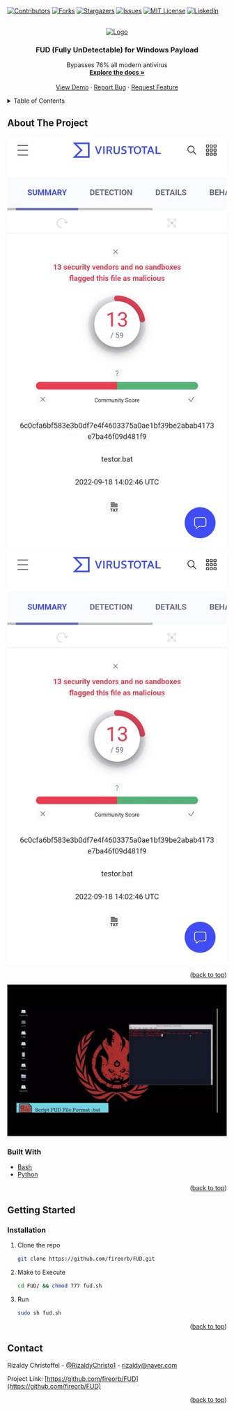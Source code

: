 <div id="top"></div>
<!--
*** Thanks for checking out the Best-README-Template. If you have a suggestion
*** that would make this better, please fork the repo and create a pull request
*** or simply open an issue with the tag "enhancement".
*** Don't forget to give the project a star!
*** Thanks again! Now go create something AMAZING! :D
-->



<!-- PROJECT SHIELDS -->
<!--
*** I'm using markdown "reference style" links for readability.
*** Reference links are enclosed in brackets [ ] instead of parentheses ( ).
*** See the bottom of this document for the declaration of the reference variables
*** for contributors-url, forks-url, etc. This is an optional, concise syntax you may use.
*** https://www.markdownguide.org/basic-syntax/#reference-style-links
-->
[![Contributors][contributors-shield]][contributors-url]
[![Forks][forks-shield]][forks-url]
[![Stargazers][stars-shield]][stars-url]
[![Issues][issues-shield]][issues-url]
[![MIT License][license-shield]][license-url]
[![LinkedIn][linkedin-shield]][linkedin-url]



<!-- PROJECT LOGO -->
<br />
<div align="center">
  <a href="https://github.com/fireorb/FUD">
    <img src="https://macrosec.tech/wp-content/uploads/2020/09/malware-e1600605684610.jpg" alt="Logo" width="80" height="80">
  </a>

<h3 align="center">FUD (Fully UnDetectable) for Windows Payload</h3>

  <p align="center">
    Bypasses 76% all modern antivirus 
    <br />
    <a href="https://github.com/fireorb/FUD"><strong>Explore the docs »</strong></a>
    <br />
    <br />
    <a href="https://github.com/fireorb/FUD">View Demo</a>
    ·
    <a href="https://github.com/fireorb/FUD/issues">Report Bug</a>
    ·
    <a href="https://github.com/fireorb/FUD/issues">Request Feature</a>
  </p>
</div>



<!-- TABLE OF CONTENTS -->
<details>
  <summary>Table of Contents</summary>
  <ol>
    <li>
      <a href="#about-the-project">About The Project</a>
      <ul>
        <li><a href="#built-with">Built With</a></li>
      </ul>
    </li>
    <li>
      <a href="#getting-started">Getting Started</a>
      <ul>
        <li><a href="#installation">Installation</a></li>
      </ul>
    </li>
    <li><a href="#contact">Contact</a></li>
  </ol>
</details>



<!-- ABOUT THE PROJECT -->
## About The Project

[![Product Name Screen Shot][product-screenshot]](https://www.virustotal.com/gui/file/6c0cfa6bf583e3b0df7e4f4603375a0ae1bf39be2abab4173e7ba46f09d481f9/summary)
[![Product Name Screen Shot][product-screenshot1]](https://www.virustotal.com/gui/file/6c0cfa6bf583e3b0df7e4f4603375a0ae1bf39be2abab4173e7ba46f09d481f9/summary)
<p align="right">(<a href="#top">back to top</a>)</p>

[![Watch the video](images/FUD.jpg)](https://youtu.be/hSw9xZ7jw1E)

### Built With

* [Bash](https://www.gnu.org/software/bash/)
* [Python](https://www.python.org/)

<p align="right">(<a href="#top">back to top</a>)</p>



<!-- GETTING STARTED -->
## Getting Started

### Installation

1. Clone the repo
   ```sh
   git clone https://github.com/fireorb/FUD.git
   ```
2. Make to Execute
   ```sh
   cd FUD/ && chmod 777 fud.sh
   ```
4. Run
   ```sh
   sudo sh fud.sh
   ```

<p align="right">(<a href="#top">back to top</a>)</p>



<!-- CONTACT -->
## Contact

Rizaldy Christoffel - [@RizaldyChristo1](https://twitter.com/RizaldyChristo1) - rizaldy@naver.com

Project Link: [https://github.com/fireorb/FUD](https://github.com/fireorb/FUD)

<p align="right">(<a href="#top">back to top</a>)</p>



<!-- MARKDOWN LINKS & IMAGES -->
<!-- https://www.markdownguide.org/basic-syntax/#reference-style-links -->
[contributors-shield]: https://img.shields.io/github/contributors/github_username/repo_name.svg?style=for-the-badge
[contributors-url]: https://github.com/fireorb/How-to-install-Webmin-on-Ubuntu-AWS/graphs/contributors
[forks-shield]: https://img.shields.io/github/forks/github_username/repo_name.svg?style=for-the-badge
[forks-url]: https://github.com/fireorb/How-to-install-Webmin-on-Ubuntu-AWS/network/members
[stars-shield]: https://img.shields.io/github/stars/github_username/repo_name.svg?style=for-the-badge
[stars-url]: https://github.com/fireorb/How-to-install-Webmin-on-Ubuntu-AWS/stargazers
[issues-shield]: https://img.shields.io/github/issues/github_username/repo_name.svg?style=for-the-badge
[issues-url]: https://github.com/fireorb/How-to-install-Webmin-on-Ubuntu-AWS/issues
[license-shield]: https://img.shields.io/github/license/github_username/repo_name.svg?style=for-the-badge
[license-url]: https://github.com/fireorb/How-to-install-Webmin-on-Ubuntu-AWS/blob/master/LICENSE.txt
[linkedin-shield]: https://img.shields.io/badge/-LinkedIn-black.svg?style=for-the-badge&logo=linkedin&colorB=555
[linkedin-url]: https://www.linkedin.com/in/rizaldy-christoffel-66b064162
[product-screenshot]: images/result.jpg
[product-screenshot1]: images/result.jpg
